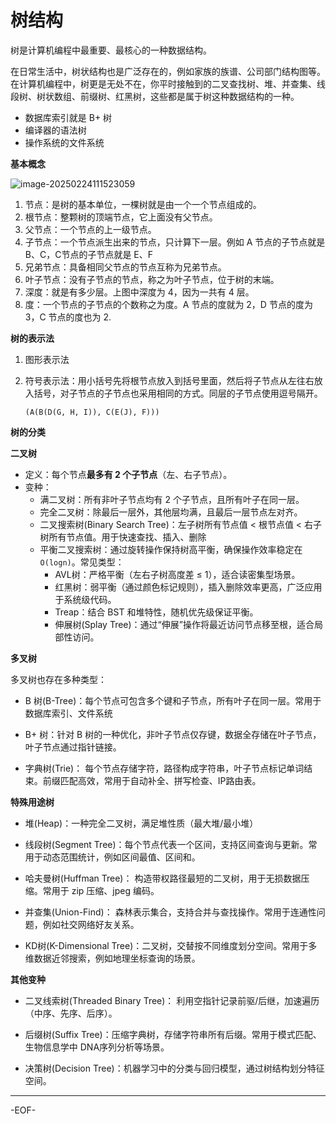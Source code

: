 # 树结构

树是计算机编程中最重要、最核心的一种数据结构。

在日常生活中，树状结构也是广泛存在的，例如家族的族谱、公司部门结构图等。在计算机编程中，树更是无处不在，你平时接触到的二叉查找树、堆、并查集、线段树、树状数组、前缀树、红黑树，这些都是属于树这种数据结构的一种。

- 数据库索引就是 B+ 树
- 编译器的语法树
- 操作系统的文件系统



**基本概念**

![image-20250224111523059](https://xiejie-typora.oss-cn-chengdu.aliyuncs.com/2025-02-24-031523.png)

1. 节点：是树的基本单位，一棵树就是由一个一个节点组成的。
2. 根节点：整颗树的顶端节点，它上面没有父节点。
3. 父节点：一个节点的上一级节点。
4. 子节点：一个节点派生出来的节点，只计算下一层。例如 A 节点的子节点就是 B、C，C节点的子节点就是 E、F
5. 兄弟节点：具备相同父节点的节点互称为兄弟节点。
6. 叶子节点：没有子节点的节点，称之为叶子节点，位于树的末端。
7. 深度：就是有多少层。上图中深度为 4，因为一共有 4 层。
8. 度：一个节点的子节点的个数称之为度。A 节点的度就为 2，D 节点的度为 3，C 节点的度也为 2.



**树的表示法**

1. 图形表示法

2. 符号表示法：用小括号先将根节点放入到括号里面，然后将子节点从左往右放入括号，对子节点的子节点也采用相同的方式。同层的子节点使用逗号隔开。

   ```
   (A(B(D(G, H, I)), C(E(J), F)))
   ```



**树的分类**



**二叉树**

- 定义：每个节点**最多有 2 个子节点**（左、右子节点）。
- 变种：
  - 满二叉树：所有非叶子节点均有 2 个子节点，且所有叶子在同一层。
  - 完全二叉树：除最后一层外，其他层均满，且最后一层节点左对齐。
  - 二叉搜索树(Binary Search Tree)：左子树所有节点值 < 根节点值 < 右子树所有节点值。用于快速查找、插入、删除
  - 平衡二叉搜索树：通过旋转操作保持树高平衡，确保操作效率稳定在 `O(logn)`。常见类型：
    - AVL树：严格平衡（左右子树高度差 ≤ 1），适合读密集型场景。
    - 红黑树：弱平衡（通过颜色标记规则），插入删除效率更高，广泛应用于系统级代码。
    - Treap：结合 BST 和堆特性，随机优先级保证平衡。
    - 伸展树(Splay Tree)：通过“伸展”操作将最近访问节点移至根，适合局部性访问。



**多叉树**

多叉树也存在多种类型：

- B 树(B-Tree)：每个节点可包含多个键和子节点，所有叶子在同一层。常用于数据库索引、文件系统

- B+ 树：针对 B 树的一种优化，非叶子节点仅存键，数据全存储在叶子节点，叶子节点通过指针链接。

- 字典树(Trie)：  每个节点存储字符，路径构成字符串，叶子节点标记单词结束。前缀匹配高效，常用于自动补全、拼写检查、IP路由表。



**特殊用途树**

- 堆(Heap)：一种完全二叉树，满足堆性质（最大堆/最小堆）

- 线段树(Segment Tree)：每个节点代表一个区间，支持区间查询与更新。常用于动态范围统计，例如区间最值、区间和。

- 哈夫曼树(Huffman Tree)：  构造带权路径最短的二叉树，用于无损数据压缩。常用于 zip 压缩、jpeg 编码。

- 并查集(Union-Find)：  森林表示集合，支持合并与查找操作。常用于连通性问题，例如社交网络好友关系。

- KD树(K-Dimensional Tree)：二叉树，交替按不同维度划分空间。常用于多维数据近邻搜索，例如地理坐标查询的场景。



**其他变种**

- 二叉线索树(Threaded Binary Tree)：  利用空指针记录前驱/后继，加速遍历（中序、先序、后序）。

- 后缀树(Suffix Tree)：压缩字典树，存储字符串所有后缀。常用于模式匹配、生物信息学中 DNA序列分析等场景。

- 决策树(Decision Tree)：机器学习中的分类与回归模型，通过树结构划分特征空间。

---

-EOF-